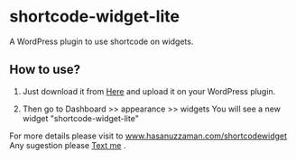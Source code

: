 # shortcode-widget-lite
A WordPress plugin to use shortcode on widgets.


## How to use?

1. Just download it from <a href="https://github.com/hasanuzzamanbe/shortcode-widget-lite/archive/master.zip" >Here</a> and upload it on your WordPress plugin.

2. Then go to Dashboard >> appearance >> widgets 
    You will see a new widget "shortcode-widget-lite" 

For more details please visit to www.hasanuzzaman.com/shortcodewidget
Any sugestion please <a href="https://hasanuzzaman.com/#textme"> Text me</a> .
